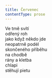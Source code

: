 ```yaml
---
title: Červenec
contentType: prose
---
```


Ve tmě svítí  
odřený roh  
jako když někdo jde  
neopatrně podél  
skončeného příběhu  
na chodbě  
rány a kletba  
chlapi  
stěhují pietu
